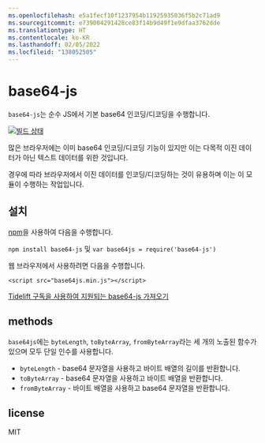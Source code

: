 ```yaml
---
ms.openlocfilehash: e5a1fecf10f1237954b11925935036f5b2c71ad9
ms.sourcegitcommit: e739004291428ce83f14b9d49f1e9dfaa3762dde
ms.translationtype: HT
ms.contentlocale: ko-KR
ms.lasthandoff: 02/05/2022
ms.locfileid: "138052505"
---
```

<a name="base64-js"></a>base64-js
=========

`base64-js`는 순수 JS에서 기본 base64 인코딩/디코딩을 수행합니다.

[![빌드 상태](https://secure.travis-ci.org/beatgammit/base64-js.png)](http://travis-ci.org/beatgammit/base64-js)

많은 브라우저에는 이미 base64 인코딩/디코딩 기능이 있지만 이는 다목적 이진 데이터가 아닌 텍스트 데이터를 위한 것입니다.

경우에 따라 브라우저에서 이진 데이터를 인코딩/디코딩하는 것이 유용하며 이는 이 모듈이 수행하는 작업입니다.

## <a name="install"></a>설치

[npm](https://npmjs.org)을 사용하여 다음을 수행합니다.

`npm install base64-js` 및 `var base64js = require('base64-js')`

웹 브라우저에서 사용하려면 다음을 수행합니다.

`<script src="base64js.min.js"></script>`

[Tidelift 구독을 사용하여 지원되는 base64-js 가져오기](https://tidelift.com/subscription/pkg/npm-base64-js?utm_source=npm-base64-js&utm_medium=referral&utm_campaign=readme)

## <a name="methods"></a>methods

`base64js`에는 `byteLength`, `toByteArray`, `fromByteArray`라는 세 개의 노출된 함수가 있으며 모두 단일 인수를 사용합니다.

* `byteLength` - base64 문자열을 사용하고 바이트 배열의 길이를 반환합니다.
* `toByteArray` - base64 문자열을 사용하고 바이트 배열을 반환합니다.
* `fromByteArray` - 바이트 배열을 사용하고 base64 문자열을 반환합니다.

## <a name="license"></a>license

MIT
